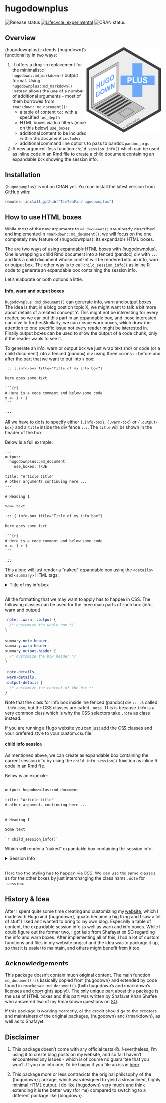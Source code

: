 
<!-- README.md is generated from README.Rmd. Please edit that file -->

# hugodownplus

<!-- badges: start -->

![Release
status](https://img.shields.io/badge/status-first%20release-yellow)
[![Lifecycle:
experimental](https://img.shields.io/badge/lifecycle-experimental-orange.svg)](https://lifecycle.r-lib.org/articles/stages.html#experimental)
![CRAN status](https://img.shields.io/badge/CRAN-not%20published-red)

<!-- badges: end -->

## Overview

<p id="logop">

<a id="logo" href="https://raw.githubusercontent.com/TimTeaFan/hugodownplus/main/man/figures/logo_big.png"><img src="https://raw.githubusercontent.com/TimTeaFan/hugodownplus/main/man/figures/logo.png" alt="hugodownplus&apos; logo a notebook computer showing &apos;hugo down&apos; on the screen and next to it a plus symbol containing the word &apos;plus&apos;" align="right"/></a>

</p>

{hugodownplus} extends {hugodown}’s functionality in two ways:

1.  It offers a drop-in replacement for the minimalistic
    `hugodown::md_markdown()` output format. Using
    `hugodownplus::md_markdown()` instead allows the use of a number of
    additional arguments - most of them borrowed from
    `rmarkdown::md_document()`:
    - a table of content `toc` with a specified `toc_depth`
    - HTML boxes via lua filters (more on this below) `use_boxes`
    - additional content to be included within the document `includes`
    - additional command line options to pass to pandoc `pandoc_args`
2.  A new argument-less function `child_session_info()` which can be
    used as inline code in an Rmd file to create a child document
    containing an expandable box showing the session info.

## Installation

`{hugodownplus}` is not on CRAN yet. You can install the latest version
from [GitHub](https://github.com/TimTeaFan/hugodownplus) with:

``` r
remotes::install_github("TimTeaFan/hugodownplus")
```

## How to use HTML boxes

While most of the new arguments to `md_document()` are already described
and implemented in `rmarkdown::md_document()`, we will focus on the one
completely new feature of {hugodownplus}: its expandable HTML boxes.

The are two ways of using expandable HTML boxes with {hugodownplus}. One
is wrapping a child Rmd document into a fenced (pandoc) div with `:::`
and link a child document whose content will be rendered into an info,
warn or output box. The other way is to call `child_session_info()` as
inline R code to generate an expandable box containing the session info.

Let’s elaborate on both options a little.

#### Info, warn and output boxes

`hugodownplus::md_document()` can generate info, warn and output boxes.
The idea is that, in a blog post on topic X, we might want to talk a bit
more about details of a related concept Y. This might not be interesting
for every reader, so we can put this part in an expandable box, and
those interested, can dive in further.Similarly, we can create warn
boxes, which draw the attention to one specific issue not every reader
might be interested in. Finally output boxes can be used to show the
output of a code chunk, only if the reader wants to see it.

To generate an info, warn or output box we just wrap text and/ or code
(or a child document) into a fenced (pandoc) div using three colons :::
before and after the part that we want to put into a box:

    ::: {.info-box title="Title of my info box"}

    Here goes some text.

    ```{r}
    # Here is a code comment and below some code
    x <- 1 + 1
    ```

    :::

All we have to do is to specify either `{.info-box}`, `{.warn-box}` or
`{.output-box}` and a `title` inside the div fence `:::`. The `title`
will be shown in the header of the box.

Below is a full example:

    ---
    output:
      hugodownplus::md_document:
        use_boxes: TRUE

    title: "Article title"
    # other arguments continuing here ...
    ---

    # Heading 1

    Some text

    ::: {.info-box title="Title of my info box"}

    Here goes some text.

    ```{r}
    # Here is a code comment and below some code
    x <- 1 + 1
    ```

    :::

This alone will just render a “naked” expandable box using the
`<details>` and `<summary>` HTML tags:

<div class="info-box" title="Title of my info box">

<div class="note" markdown="1">

<details class="open">
<summary class="note-header">
Title of my info box <i class="fas fa-tools"></i>
</summary>

<div class="note-details">

<p>
Here goes some text
</p>

``` r
# Here is a code comment and below some code
1 + 1
[1] 2
```

</div>

</details>

</div>

<br> All the formatting that we may want to apply has to happen in CSS.
The following classes can be used for the three main parts of each box
(info, warn and output):

``` css
.note, .warn, .output {
  /* customize the whole box */
}

summary.note-header,
summary.warn-header,
summary.output-header {
  /* customize the box header */
}

.note-details,
.warn-details,
.output-details {
  /* customize the content of the box */
}
```

Note that the class for info box inside the fenced (pandoc) div `:::` is
called `.info-box`, but the CSS classes are called `.note`. This is
because `info` is a very common class which is why the CSS selectors
take `.note` as class instead.

If you are running a Hugo website you can just add the CSS classes and
your prefered style to your custom.css file.

#### child info session

As mentioned above, we can create an expandable box containing the
current session info by using the `child_info_session()` function as
inline R code in an Rmd file.

Below is an example:

    ---
    output: hugodownplus::md_document

    title: "Article title"
    # other arguments continuing here ...
    ---

    # Heading 1

    Some text

    `r child_session_info()`

Which will render a “naked” expandable box containing the session info:

<div class="session" markdown="1">

<details class="sess">
<summary class="session-header">
Session Info <i class="fas fa-tools"></i>
</summary>

    ─ Session info ───────────────────────────────────────────────────────────────
     setting  value
     version  R version 4.2.1 (2022-06-23)
     os       macOS Big Sur ... 10.16
     system   x86_64, darwin17.0
     ui       X11
     language (EN)
     collate  en_US.UTF-8
     ctype    en_US.UTF-8
     tz       Europe/Berlin
     date     2023-02-16
     pandoc   2.19.2 @ /Applications/RStudio.app/Contents/MacOS/quarto/bin/tools/ (via rmarkdown)

    ─ Packages ───────────────────────────────────────────────────────────────────
     package  * version    date (UTC) lib source
     hugodown * 0.0.0.9000 2023-02-13 [1] Github (r-lib/hugodown@f6f23dd)

     [1] /Library/Frameworks/R.framework/Versions/4.2/Resources/library

    ──────────────────────────────────────────────────────────────────────────────

</details>

</div>

<br>

Here too the styling has to happen via CSS. We can use the same classes
as for the other boxes by just interchanging the class name `.note` for
`.session`.

## History & Idea

After I spent quite some time creating and customizing my
[website](https://tim-tiefenbach.de), which I made with Hugo and
{hugodown}, quarto became a big thing and I saw a lot of stuff I liked
and wanted to bring to my own blog. Especially a table of content, the
expandable session info as well as warn and info boxes. While I could
figure out the former two, I got help from Shafayet on SO regarding the
info and warn boxes. After implementing all of this, I had a lot of
custom functions and files in my website project and the idea was to
package it up, so that it is easier to maintain, and others might
benefit from it too.

## Acknowledgements

This package doesn’t contain much original content. The main function
`md_document()` is basically copied from {hugodown} and extended by code
found in `rmarkdown::md_document()` (both hugodown’s and rmarkdown’s
licenses and copyrights apply!). The only unique part about this package
is the use of HTML boxes and this part was written by Shafayet Khan
Shafee who answered two of my Rmarkdown questions on
[SO](https://stackoverflow.com/questions/75251741/wrap-rmarkdown-child-in-additional-html).

If this package is working correctly, all the credit should go to the
creators and maintainers of the original packages, {hugodown} and
{rmarkdown}, as well as to Shafayet.

## Disclaimer

1.  This package doesn’t come with any official tests 😱. Nevertheless,
    I’m using it to create blog posts on my website, and so far I
    haven’t encountered any issues - which is of course no guarantee
    that you won’t. If you run into one, I’d be happy if you file an
    issue [here](https://github.com/TimTeaFan/hugodownplus/issues).

2.  This package more or less contradicts the original philosophy of the
    {hugodown} package, which was designed to yield a streamlined,
    highly minimal HTML output. I do like {hugodown} very much, and
    think extending it is the better way (for me) compared to switching
    to a different package like {blogdown}.
